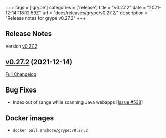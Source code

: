 +++
tags = ['grype']
categories = ['release']
title = "v0.27.2"
date = "2021-12-14T18:12:59Z"
url = "docs/releases/grype/v0.27.2/"
description = "Release notes for grype v0.27.2"
+++

## Release Notes

Version [v0.27.2](https://github.com/anchore/grype/releases/tag/v0.27.2)

## [v0.27.2](https://github.com/anchore/grype/tree/v0.27.2) (2021-12-14)

[Full Changelog](https://github.com/anchore/grype/compare/v0.27.1...v0.27.2)


## Bug Fixes

- Index out of range while scanning Java webapps [[Issue #538](https://github.com/anchore/grype/issues/538)]


## Docker images

- `docker pull anchore/grype:v0.27.2`
